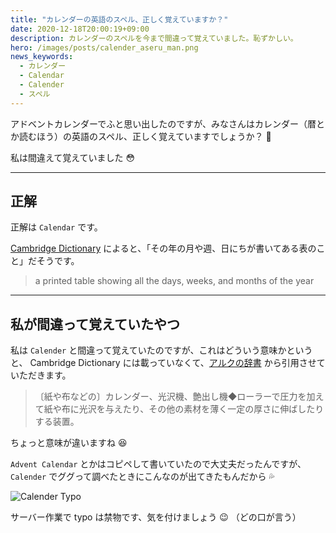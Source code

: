 ```yaml
---
title: "カレンダーの英語のスペル、正しく覚えていますか？"
date: 2020-12-18T20:00:19+09:00
description: カレンダーのスペルを今まで間違って覚えていました。恥ずかしい。
hero: /images/posts/calender_aseru_man.png
news_keywords:
  - カレンダー
  - Calendar
  - Calender
  - スペル
---
```


アドベントカレンダーでふと思い出したのですが、みなさんはカレンダー（暦とか読むほう）の英語のスペル、正しく覚えていますでしょうか？ :thinking:

私は間違えて覚えていました :flushed:

---

## 正解

正解は `Calendar` です。

[Cambridge Dictionary](https://dictionary.cambridge.org/ja/dictionary/english/calendar) によると、「その年の月や週、日にちが書いてある表のこと」だそうです。

> a printed table showing all the days, weeks, and months of the year

---

## 私が間違って覚えていたやつ

私は `Calender` と間違って覚えていたのですが、これはどういう意味かというと、 Cambridge Dictionary には載っていなくて、[アルクの辞書](https://eow.alc.co.jp/search?q=calender) から引用させていただきます。

> 〔紙や布などの〕カレンダー、光沢機、艶出し機◆ローラーで圧力を加えて紙や布に光沢を与えたり、その他の素材を薄く一定の厚さに伸ばしたりする装置。

ちょっと意味が違いますね :laughing:

`Advent Calendar` とかはコピペして書いていたので大丈夫だったんですが、 `Calender` でググって調べたときにこんなのが出てきたもんだから :sweat_drops:

![Calender Typo](/images/posts/calender-typo.png)<!-- @IGNORE PREVIOUS: link -->

サーバー作業で typo は禁物です、気を付けましょう :wink: （どの口が言う）
